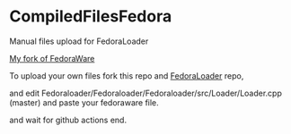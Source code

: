 # CompiledFilesFedora

Manual files upload for FedoraLoader


[My fork of FedoraWare](https://github.com/Justrandom2937/Fedoraware)

To upload your own files fork this repo and [FedoraLoader](https://github.com/Justrandom2937/Fedoraware) repo,

and edit Fedoraloader/Fedoraloader/Fedoraloader/src/Loader/Loader.cpp (master) and paste your fedoraware file.

and wait for github actions end.
